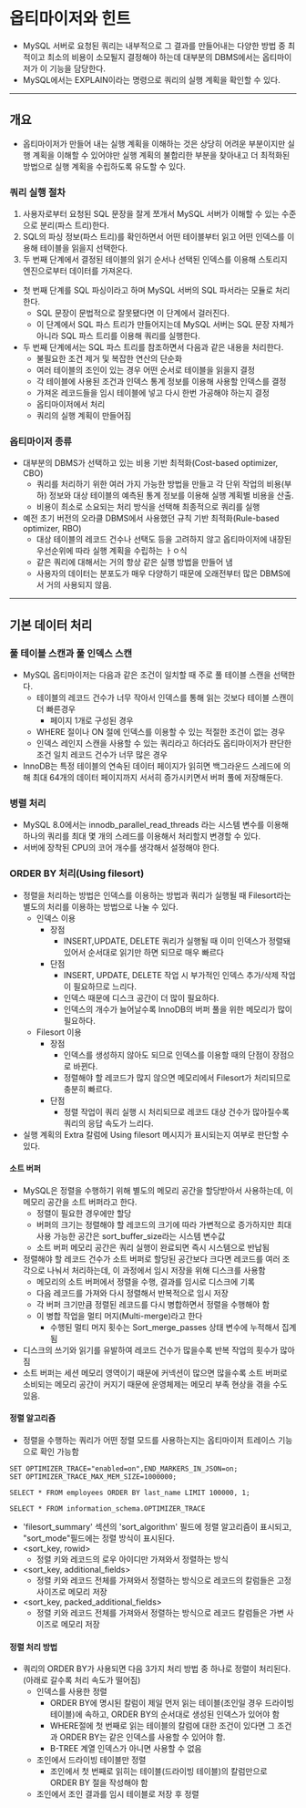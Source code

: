 # 옵티마이저와 힌트

- MySQL 서버로 요청된 쿼리는 내부적으로 그 결과를 만들어내는 다양한 방법 중 최적이고 최소의 비용이 소모될지 결정해야 하는데
대부분의 DBMS에서는 옵티마이저가 이 기능을 담당한다.
- MySQL에서는 EXPLAIN이라는 명령으로 쿼리의 실행 계획을 확인할 수 있다.

------------

## 개요

- 옵티마이저가 만들어 내는 실행 계획을 이해하는 것은 상당히 어려운 부분이지만 실행 계획을 이해할 수 있어야만 실행 계획의 불합리한 부분을 찾아내고
더 최적화된 방법으로 실행 계획을 수립하도록 유도할 수 있다.

### 쿼리 실행 절차

1. 사용자로부터 요청된 SQL 문장을 잘게 쪼개서 MySQL 서버가 이해할 수 있는 수준으로 분리(파스 트리)한다.
2. SQL의 파싱 정보(파스 트리)를 확인하면서 어떤 테이블부터 읽고 어떤 인덱스를 이용해 테이블을 읽을지 선택한다.
3. 두 번째 단계에서 결정된 테이블의 읽기 순서나 선택된 인덱스를 이용해 스토리지 엔진으로부터 데이터를 가져온다.

- 첫 번째 단계를 SQL 파싱이라고 하며 MySQL 서버의 SQL 파서라는 모듈로 처리한다.
  - SQL 문장이 문법적으로 잘못됐다면 이 단계에서 걸러진다.
  - 이 단계에서 SQL 파스 트리가 만들어지는데 MySQL 서버는 SQL 문장 자체가 아니라 SQL 파스 트리를 이용해 쿼리를 실행한다.
- 두 번째 단계에서는 SQL 파스 트리를 참조하면서 다음과 같은 내용을 처리한다.
  - 불필요한 조건 제거 및 복잡한 연산의 단순화
  - 여러 테이블의 조인이 있는 경우 어떤 순서로 테이블을 읽을지 결정
  - 각 테이블에 사용된 조건과 인덱스 통계 정보를 이용해 사용할 인덱스를 결정
  - 가져온 레코드들을 임시 테이블에 넣고 다시 한번 가공해야 하는지 결정
  - 옵티마이저에서 처리
  - 쿼리의 실행 계획이 만들어짐

### 옵티마이저 종류

- 대부분의 DBMS가 선택하고 있는 비용 기반 최적화(Cost-based optimizer, CBO)
  - 쿼리를 처리하기 위한 여러 가지 가능한 방법을 만들고 각 단위 작업의 비용(부하) 정보와 대상 테이블의 예측된 통계 정보를 이용해
  실행 계획별 비용을 산출.
  - 비용이 최소로 소요되는 처리 방식을 선택해 최종적으로 쿼리를 실행
- 예전 초기 버전의 오라클 DBMS에서 사용했던 규칙 기반 최적화(Rule-based optimizer, RBO)
  - 대상 테이블의 레코드 건수나 선택도 등을 고려하지 않고 옵티마이저에 내장된 우선순위에 따라 실행 계획을 수립하는 ㅏㅇ식
  - 같은 쿼리에 대해서는 거의 항상 같은 실행 방법을 만들어 냄
  - 사용자의 데이터는 분포도가 매우 다양하기 때문에 오래전부터 많은 DBMS에서 거의 사용되지 않음.

-------------------

## 기본 데이터 처리

### 풀 테이블 스캔과 풀 인덱스 스캔

- MySQL 옵티마이저는 다음과 같은 조건이 일치할 때 주로 풀 테이블 스캔을 선택한다.
  - 테이블의 레코드 건수가 너무 작아서 인덱스를 통해 읽는 것보다 테이블 스캔이 더 빠른경우
    - 페이지 1개로 구성된 경우
  - WHERE 절이나 ON 절에 인덱스를 이용할 수 있는 적절한 조건이 없는 경우
  - 인덱스 레인지 스캔을 사용할 수 있는 쿼리라고 하더라도 옵티마이저가 판단한 조건 일치 레코드 건수가 너무 많은 경우
- InnoDB는 특정 테이블의 연속된 데이터 페이지가 읽히면 백그라운드 스레드에 의해 최대 64개의 데이터 페이지까지 서서히 증가시키면서 버퍼 풀에 저장해둔다.

### 병렬 처리

- MySQL 8.0에서는 innodb_parallel_read_threads 라는 시스템 변수를 이용해 하나의 쿼리를 최대 몇 개의 스레드를 이용해서 처리할지 변경할 수 있다.
- 서버에 장착된 CPU의 코어 개수를 생각해서 설정해야 한다.

### ORDER BY 처리(Using filesort)

- 정렬을 처리하는 방법은 인덱스를 이용하는 방법과 쿼리가 실행될 때 Filesort라는 별도의 처리를 이용하는 방법으로 나눌 수 있다.
  - 인덱스 이용
    - 장점
      - INSERT,UPDATE, DELETE 쿼리가 실행될 때 이미 인덱스가 정렬돼 있어서 순서대로
      읽기만 하면 되므로 매우 빠르다
    - 단점
      - INSERT, UPDATE, DELETE 작업 시 부가적인 인덱스 추가/삭제 작업이 필요하므로 느리다.
      - 인덱스 때문에 디스크 공간이 더 많이 필요하다.
      - 인덱스의 개수가 늘어날수록 InnoDB의 버퍼 풀을 위한 메모리가 많이 필요하다.
  - Filesort 이용
    - 장점
      - 인덱스를 생성하지 않아도 되므로 인덱스를 이용할 때의 단점이 장점으로 바뀐다.
      - 정렬해야 할 레코드가 많지 않으면 메모리에서 Filesort가 처리되므로 충분히 빠르다.
    - 단점
      - 정렬 작업이 쿼리 실행 시 처리되므로 레코드 대상 건수가 많아질수록 쿼리의 응답 속도가 느리다.
- 실행 계획의 Extra 칼럼에 Using filesort 메시지가 표시되는지 여부로 판단할 수 있다.

#### 소트 버퍼

- MySQL은 정렬을 수행하기 위해 별도의 메모리 공간을 할당받아서 사용하는데, 이 메모리 공간을 소트 버퍼라고 한다.
  - 정렬이 필요한 경우에만 할당
  - 버퍼의 크기는 정렬해야 할 레코드의 크기에 따라 가변적으로 증가하지만 최대 사용 가능한 공간은 sort_buffer_size라는 시스템 변수값
  - 소트 버퍼 메모리 공간은 쿼리 실행이 완료되면 즉시 시스템으로 반납됨
- 정렬해야 할 레코드 건수가 소트 버퍼로 할당된 공간보다 크다면 레코드를 여러 조각으로 나눠서 처리하는데, 이 과정에서 임시 저장을 위해 디스크를 사용함
  - 메모리의 소트 버퍼에서 정렬을 수행, 결과를 임시로 디스크에 기록
  - 다음 레코드를 가져와 다시 정렬해서 반복적으로 임시 저장
  - 각 버퍼 크기만큼 정렬된 레코드를 다시 병합하면서 정렬을 수행해야 함
  - 이 병합 작업을 멀티 머지(Multi-merge)라고 한다
    - 수행된 멀티 머지 횟수는 Sort_merge_passes 상태 변수에 누적해서 집계됨
- 디스크의 쓰기와 읽기를 유발하여 레코드 건수가 많을수록 반복 작업의 횟수가 많아짐
- 소트 버퍼는 세션 메모리 영역이기 때문에 커넥션이 많으면 많을수록 소트 버퍼로 소비되는 메모리 공간이 커지기 때문에 운영체제는 메모리 부족 현상을 겪을 수도 있음.

#### 정렬 알고리즘

- 정렬을 수행하는 쿼리가 어떤 정렬 모드를 사용하는지는 옵티마이저 트레이스 기능으로 확인 가능함

```mysql
SET OPTIMIZER_TRACE="enabled=on",END_MARKERS_IN_JSON=on;
SET OPTIMIZER_TRACE_MAX_MEM_SIZE=1000000;

SELECT * FROM employees ORDER BY last_name LIMIT 100000, 1;

SELECT * FROM information_schema.OPTIMIZER_TRACE
```

- 'filesort_summary' 섹션의 'sort_algorithm' 필드에 정렬 알고리즘이 표시되고, "sort_mode"필드에는 
정렬 방식이 표시된다.
- <sort_key, rowid>
  - 정렬 키와 레코드의 로우 아이디만 가져와서 정렬하는 방식
- <sort_key, additional_fields>
  - 정렬 키와 레코드 전체를 가져와서 정렬하는 방식으로 레코드의 칼럼들은 고정 사이즈로 메모리 저장
- <sort_key, packed_additional_fields>
  - 정렬 키와 레코드 전체를 가져와서 정렬하는 방식으로 레코드 칼럼들은 가변 사이즈로 메모리 저장

#### 정렬 처리 방법

- 쿼리의 ORDER BY가 사용되면 다음 3가지 처리 방법 중 하나로 정렬이 처리된다.(아래로 갈수록 처리 속도가 떨어짐)
  - 인덱스를 사용한 정렬
    - ORDER BY에 명시된 칼럼이 제일 먼저 읽는 테이블(조인일 경우 드라이빙 테이블)에 속하고, ORDER BY의 순서대로 생성된 인덱스가 있어야 함
    - WHERE절에 첫 번째로 읽는 테이블의 칼럼에 대한 조건이 있다면 그 조건과 ORDER BY는 같은 인덱스를 사용할 수 있어야 함.
    - B-TREE 계열 인덱스가 아니면 사용할 수 없음
  - 조인에서 드라이빙 테이블만 정렬
    - 조인에서 첫 번째로 읽히는 테이블(드라이빙 테이블)의 칼럼만으로 ORDER BY 절을 작성해야 함
  - 조인에서 조인 결과를 임시 테이블로 저장 후 정렬